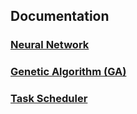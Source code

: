 ## Documentation 

### [Neural Network](https://github.com/indavarapuaneesh/misc/blob/master/neural_network.md)
### [Genetic Algorithm (GA)](https://github.com/indavarapuaneesh/misc/blob/master/genetic_algorithm.md)
### [Task Scheduler](https://github.com/indavarapuaneesh/misc/blob/master/task_scheduler.md) 
